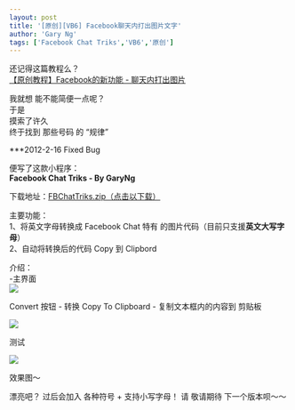```yaml
---
layout: post
title: '[原创][VB6] Facebook聊天内打出图片文字'
author: 'Gary Ng'
tags: ['Facebook Chat Triks','VB6','原创']
---
```


还记得这篇教程么？  
 [【原创教程】Facebook的新功能 -
聊天内打出图片](http://garyngzhongbo.blogspot.com/2012/01/facebook.html)  
  
 我就想 能不能简便一点呢？  
 于是  
 摸索了许久  
 终于找到 那些号码 的 “规律”  
  
 \*\*\*2012-2-16 Fixed Bug  
  
 便写了这款小程序：  
 **Facebook Chat Triks - By GaryNg**  

下载地址：[FBChatTriks.zip（点击以下载）](http://dl.dropbox.com/u/43619472/%E6%89%B9%E5%A4%84%E7%90%86/VB6/FBChatT/FBChatTricks.zip)  
  
  
 主要功能：  
 1、将英文字母转换成 Facebook Chat 特有
的图片代码（目前只支援**英文大写字母**）  
 2、自动将转换后的代码 Copy 到 Clipbord  
  
 介绍：  
 -主界面  
[![](http://1.bp.blogspot.com/-ZovaCSXpuoM/Tz93OT9A7NI/AAAAAAAABME/tgmf0kj_j3Y/s1600/2012-02-18+17-59-21.png)](http://1.bp.blogspot.com/-ZovaCSXpuoM/Tz93OT9A7NI/AAAAAAAABME/tgmf0kj_j3Y/s1600/2012-02-18+17-59-21.png)
  
Convert 按钮 - 转换
Copy To Clipboard - 复制文本框内的内容到 剪贴板
  
  
[![](http://1.bp.blogspot.com/-pRgiAiXuVhs/Tz93PbFFQsI/AAAAAAAABMM/7SgNGV8Njys/s1600/2012-02-18+18-00-02.png)](http://1.bp.blogspot.com/-pRgiAiXuVhs/Tz93PbFFQsI/AAAAAAAABMM/7SgNGV8Njys/s1600/2012-02-18+18-00-02.png)
  
测试
  
  
[![](http://1.bp.blogspot.com/-dGYEWidGZcw/Tz93QL_L4xI/AAAAAAAABMQ/lO21ZeoonAU/s1600/2012-02-18+18-01-30.png)](http://1.bp.blogspot.com/-dGYEWidGZcw/Tz93QL_L4xI/AAAAAAAABMQ/lO21ZeoonAU/s1600/2012-02-18+18-01-30.png)
  
效果图～
  
漂亮吧？
过后会加入 各种符号 + 支持小写字母！
请 敬请期待 下一个版本呗～～
  
  
  
  
  
  

